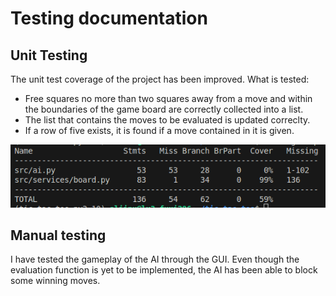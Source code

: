 # Testing documentation

## Unit Testing
The unit test coverage of the project has been improved. What is tested:
- Free squares no more than two squares away from a move and within the boundaries of the game board are correctly collected into a list.
- The list that contains the moves to be evaluated is updated correclty.
- If a row of five exists, it is found if a move contained in it is given.

![Test coverage](https://github.com/liinu-a/tic-tac-toe/blob/main/documentation/test_coverage_week4.png)

## Manual testing
I have tested the gameplay of the AI through the GUI. Even though the evaluation function is yet to be implemented, the AI has been able to block some winning moves.
